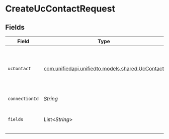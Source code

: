 # CreateUcContactRequest


## Fields

| Field                                                                                | Type                                                                                 | Required                                                                             | Description                                                                          |
| ------------------------------------------------------------------------------------ | ------------------------------------------------------------------------------------ | ------------------------------------------------------------------------------------ | ------------------------------------------------------------------------------------ |
| `ucContact`                                                                          | [com.unifiedapi.unifiedto.models.shared.UcContact](../../models/shared/UcContact.md) | :heavy_minus_sign:                                                                   | A contact represents a person that optionally is associated with a call              |
| `connectionId`                                                                       | *String*                                                                             | :heavy_check_mark:                                                                   | ID of the connection                                                                 |
| `fields`                                                                             | List<*String*>                                                                       | :heavy_minus_sign:                                                                   | Comma-delimited fields to return                                                     |